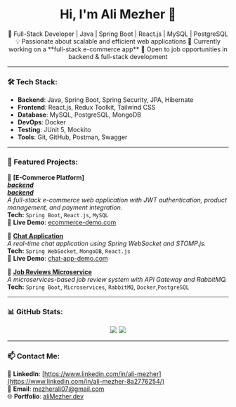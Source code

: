 <h1 align="center">Hi, I'm Ali Mezher 👋</h1>

<p align="center">
🚀 Full-Stack Developer | Java | Spring Boot | React.js | MySQL  | PostgreSQL
💡 Passionate about scalable and efficient web applications  
📌 Currently working on a **full-stack e-commerce app**  
🎯 Open to job opportunities in backend & full-stack development
</p>

---

### 🛠 Tech Stack:
- **Backend**: Java, Spring Boot, Spring Security, JPA, Hibernate  
- **Frontend**: React.js, Redux Toolkit, Tailwind CSS  
- **Database**: MySQL, PostgreSQL, MongoDB  
- **DevOps**: Docker  
- **Testing**: JUnit 5, Mockito  
- **Tools**: Git, GitHub, Postman, Swagger  

---

### 📌 Featured Projects:

🔹 **[E-Commerce Platform]**  
***[backend](https://github.com/ali8137/Ecommerce-web-application-backend)***  
***[backend](https://github.com/ali8137/Ecommerce-web-application-frontend)***  
*A full-stack e-commerce web application with JWT authentication, product management, and payment integration.*  
**Tech:** `Spring Boot`, `React.js`, `MySQL`  
🚀 **Live Demo**: [ecommerce-demo.com](...)  

🔹 **[Chat Application](https://github.com/ali8137/chat-application)**  
*A real-time chat application using Spring WebSocket and STOMP.js.*  
**Tech:** `Spring WebSocket`, `MongoDB`, `React.js`  
🚀 **Live Demo**: [chat-app-demo.com](...)  

🔹 **[Job Reviews Microservice](https://github.com/ali8137/company-jobs-reviews-microservices)**  
*A microservices-based job review system with API Gateway and RabbitMQ.*  
**Tech:** `Spring Boot`, `Microservices`, `RabbitMQ`, `Docker`,`PostgreSQL`    

---

### 📊 GitHub Stats:
<p align="center">
<img src="...&...=...&...=..." height="...">
<img src="...?...=...&...=..." height="...">
</p>

---

### 📫 Contact Me:
💼 **LinkedIn**: [https://www.linkedin.com/in/ali-mezher](https://www.linkedin.com/in/ali-mezher-8a2776254/)  
📧 **Email**: mezherali07@gmail.com  
🌐 **Portfolio**: [aliMezher.dev](...)  

<!---
ali8137/ali8137 is a ✨ special ✨ repository because its `README.md` (this file) appears on your GitHub profile.
You can click the Preview link to take a look at your changes.
--->
